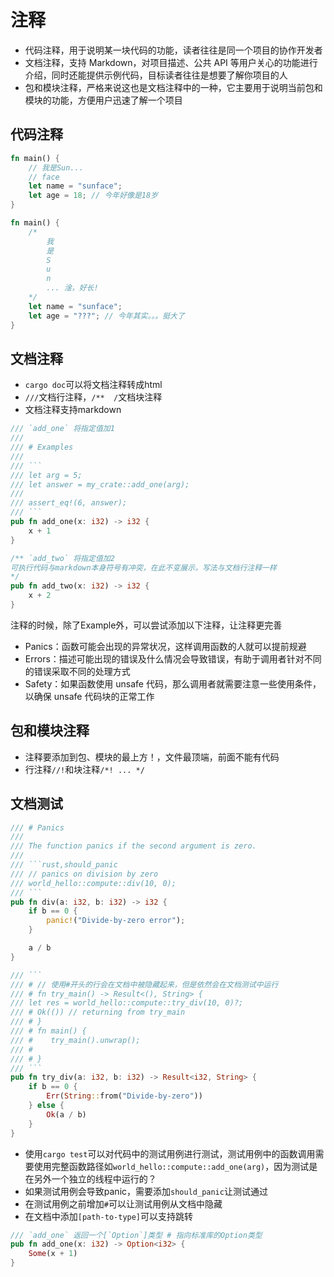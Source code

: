 # 注释

- 代码注释，用于说明某一块代码的功能，读者往往是同一个项目的协作开发者
- 文档注释，支持 Markdown，对项目描述、公共 API 等用户关心的功能进行介绍，同时还能提供示例代码，目标读者往往是想要了解你项目的人
- 包和模块注释，严格来说这也是文档注释中的一种，它主要用于说明当前包和模块的功能，方便用户迅速了解一个项目

## 代码注释

```rust
fn main() {
    // 我是Sun...
    // face
    let name = "sunface";
    let age = 18; // 今年好像是18岁
}

fn main() {
    /*
        我
        是
        S
        u
        n
        ... 淦，好长!
    */
    let name = "sunface";
    let age = "???"; // 今年其实。。。挺大了
}
```

## 文档注释

- `cargo doc`可以将文档注释转成html
- `///`文档行注释，`/**  /`文档块注释
- 文档注释支持markdown

```rust
/// `add_one` 将指定值加1
///
/// # Examples
///
/// ```
/// let arg = 5;
/// let answer = my_crate::add_one(arg);
///
/// assert_eq!(6, answer);
/// ```
pub fn add_one(x: i32) -> i32 {
    x + 1
}
```

```rust
/** `add_two` 将指定值加2
可执行代码与markdown本身符号有冲突，在此不变展示，写法与文档行注释一样
*/
pub fn add_two(x: i32) -> i32 {
    x + 2
}
```

注释的时候，除了Example外，可以尝试添加以下注释，让注释更完善
- Panics：函数可能会出现的异常状况，这样调用函数的人就可以提前规避
- Errors：描述可能出现的错误及什么情况会导致错误，有助于调用者针对不同的错误采取不同的处理方式
- Safety：如果函数使用 unsafe 代码，那么调用者就需要注意一些使用条件，以确保 unsafe 代码块的正常工作

## 包和模块注释

- 注释要添加到包、模块的最上方！，文件最顶端，前面不能有代码
- 行注释`//!`和块注释`/*! ... */`


## 文档测试

```rust
/// # Panics
///
/// The function panics if the second argument is zero.
///
/// ```rust,should_panic
/// // panics on division by zero
/// world_hello::compute::div(10, 0);
/// ```
pub fn div(a: i32, b: i32) -> i32 {
    if b == 0 {
        panic!("Divide-by-zero error");
    }

    a / b
}

/// ```
/// # // 使用#开头的行会在文档中被隐藏起来，但是依然会在文档测试中运行
/// # fn try_main() -> Result<(), String> {
/// let res = world_hello::compute::try_div(10, 0)?;
/// # Ok(()) // returning from try_main
/// # }
/// # fn main() {
/// #    try_main().unwrap();
/// #
/// # }
/// ```
pub fn try_div(a: i32, b: i32) -> Result<i32, String> {
    if b == 0 {
        Err(String::from("Divide-by-zero"))
    } else {
        Ok(a / b)
    }
}
```

- 使用`cargo test`可以对代码中的测试用例进行测试，测试用例中的函数调用需要使用完整函数路径如`world_hello::compute::add_one(arg)`，因为测试是在另外一个独立的线程中运行的？
- 如果测试用例会导致panic，需要添加`should_panic`让测试通过
- 在测试用例之前增加`#`可以让测试用例从文档中隐藏
- 在文档中添加`[path-to-type]`可以支持跳转

```rust
/// `add_one` 返回一个[`Option`]类型 # 指向标准库的Option类型
pub fn add_one(x: i32) -> Option<i32> {
    Some(x + 1)
}
```